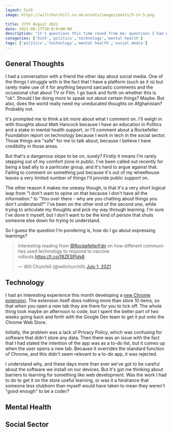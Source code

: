 ```yaml
---
layout: 5in5
image: https://willchurchill.co.uk/assets/images/posts/5-in-5.png

title: 27th August 2021
date: 2021-08-27T10:0:0+00:00
description: "It's questions this time round from me: questions I had whilst developing a Chrome extension, questions I have on the use of social media, "
categories: ['5in5','politics','technology','mental health']
tags: ['politics','technology','mental health','social media']
---
```


## <i class="fas fa-comment"></i> General Thoughts
I had a conversation with a friend the other day about social media. One of the things I struggle with is the fact that I have a platform (such as it is) but rarely make use of it for anything beyond sarcastic comments and the occasional chat about TV or Film. I go back and forth on whether this is "ok". Should I be doing more to speak out about certain things? Maybe. But also, does the world really need my uneducated thoughts on Afghanistan? Probably not.

It's prompted me to think a bit more about what I comment on. I'll weigh in with thoughts about Matt Hancock because I have an education in Politics and a stake in mental health support, or I'll comment about a Rockefeller Foundation report on technology because I work in tech in the social sector. Those things are "safe" for me to talk about, because I believe I have credibility in those areas.

But that's a dangerous slope to be on, surely? Firstly it means I'm rarely stepping out of my comfort zone in public. I've been called out recently for being a bad ally to a particular group, and it's hard to argue against that. Failing to comment on something just because it's out of my wheelhouse leaves a very limited number of things I'll provide public support on.

The other reason it makes me uneasy though, is that it's a very short logical leap from "I don't want to opine on that because I don't have all the information." to "You over there - why are you chatting about things you don't understand?" I've been on the other end of the second one, while trying to articulate my thoughts and pick my way through learning. I'm sure I've done it myself, but I don't want to be the kind of person that shuts someone else down for trying to understand.

So I guess the question I'm pondering is, how do I go about expressing learnings?

<blockquote class="twitter-tweet"><p lang="en" dir="ltr">Interesting reading from <a href="https://twitter.com/RockefellerFdn?ref_src=twsrc%5Etfw">@RockefellerFdn</a> on how different communities used technology to respond to vaccine rollouts.<a href="https://t.co/f8ZESPIds8">https://t.co/f8ZESPIds8</a></p>&mdash; Will Churchill (@willchurchill) <a href="https://twitter.com/willchurchill/status/1410523866439507975?ref_src=twsrc%5Etfw">July 1, 2021</a></blockquote> <script async src="https://platform.twitter.com/widgets.js" charset="utf-8"></script>

## <i class="fas fa-microchip"></i> Technology
I had an interesting experience this month developing a [new Chrome extension](https://willchurchill.co.uk/musings/my-new-todo-lists/). The extension itself does nothing more than store 10 items, so that when you open a new tab they are there for you to tick off. The whole thing took maybe an afternoon to code, but I spent the better part of two weeks going back and forth with the Google Dev team to get it put onto the Chrome Web Store.

Initially, the problem was a lack of Privacy Policy, which was confusing for software that didn't store any data. Then there was an issue with the fact that I had stated the intention of the app was as a to-do list, but it comes up when the user opens a new tab. Because it overrides the standard function of Chrome, and this didn't seem relevant to a to-do app, it was rejected.

I understand why, and these days more than ever we've got to be careful about the software we install on our devices. But it's got me thinking about barriers to learning for something like web development. Was the work I had to do to get it on the store useful learning, or was it a hindrance that someone less stubborn than myself would have taken to mean they weren't "good enough" to be a coder?

## <i class="fas fa-heart"></i> Mental Health


## <i class="fas fa-hands-helping"></i> Social Sector


